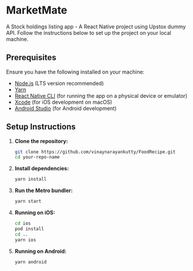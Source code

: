 # MarketMate

A Stock holdings listing app - A React Native project using Upstox dummy API. Follow the instructions below to set up the project on your local machine.

## Prerequisites

Ensure you have the following installed on your machine:

- [Node.js](https://nodejs.org/) (LTS version recommended)
- [Yarn](https://yarnpkg.com/)
- [React Native CLI](https://reactnative.dev/docs/environment-setup) (for running the app on a physical device or emulator)
- [Xcode](https://developer.apple.com/xcode/) (for iOS development on macOS)
- [Android Studio](https://developer.android.com/studio) (for Android development)

## Setup Instructions

1. **Clone the repository:**

   ```bash
   git clone https://github.com/vinaynarayankutty/FoodRecipe.git
   cd your-repo-name
   ```

2. **Install dependencies:**

   ```bash
   yarn install
   ```

3. **Run the Metro bundler:**

   ```bash
   yarn start
   ```

4. **Running on iOS:**

   ```bash
   cd ios
   pod install
   cd ..
   yarn ios

   ```

5. **Running on Android:**

   ```bash
   yarn android
   ```
